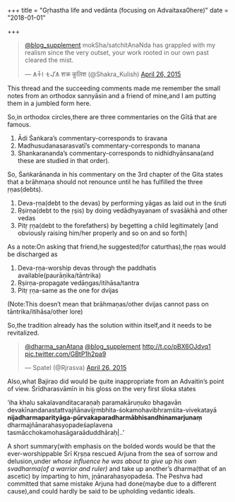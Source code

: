+++
title = "Gṛhastha life and vedānta (focusing on Advaitaxa0here)"
date = "2018-01-01"

+++




> [@blog_supplement](https://twitter.com/blog_supplement?ref_src=twsrc%5Etfw)
> mokSha/satchitAnaNda has grappled with my realism since the very
> outset, your work rooted in our own past cleared the mist.
>
> — 𑀰𑀓𑁆𑀭 𑀓𑀼𑀮𑀺𑀰 शक्र कुलिश (@Shakra_Kulish) [April 26,
> 2015](https://twitter.com/Shakra_Kulish/status/592452687569883136?ref_src=twsrc%5Etfw)



This thread and the succeeding comments made me remember the small notes
from an orthodox sannyāsin and a friend of mine,and I am putting them in
a jumbled form here.

So,in orthodox circles,there are three commentaries on the Gītā that are
famous.

1.  Ādi Śaṅkara’s commentary-corresponds to śravana
2.  Madhusudanasarasvatī’s commentary-corresponds to manana
3.  Shankarananda’s commentary-corresponds to nidhidhyānsana(and these
    are studied in that order).

So, Śaṅkarānanda in his commentary on the 3rd chapter of the Gita states
that a brāhmaṇa should not renounce until he has fulfilled the three
ṛṇas(debts).

1.  Deva-ṛṇa(debt to the devas) by performing yāgas as laid out in the
    śruti
2.  Ṛṣirṇa(debt to the ṛṣis) by doing vedādhyayanam of svaśākhā and
    other vedas
3.  Pitṛ ṛṇa(debt to the forefathers) by begetting a child legitimately
    \[and obviously raising him/her properly and so on and so forth\]

As a note:On asking that friend,he suggested(for caturthas),the ṛṇas
would be discharged as

1.  Deva-ṛṇa-worship devas through the paddhatis
    available(paurāṇika/tāntrika)
2.  Ṛṣirṇa-propagate vedāṇgas/itihāsa/tantra
3.  Pitṛ ṛṇa-same as the one for dvijas

(Note:This doesn’t mean that brāhmaṇas/other dvijas cannot pass on
tāntrika/itihāsa/other lore)

So,the tradition already has the solution within itself,and it needs to
be revitalized.

> [@dharma_sanAtana](https://twitter.com/dharma_sanatana?ref_src=twsrc%5Etfw)
> [@blog_supplement](https://twitter.com/blog_supplement?ref_src=twsrc%5Etfw)
> <http://t.co/pBX6OJdvq1>
> [pic.twitter.com/GBtP1h2pa9](http://t.co/GBtP1h2pa9)
>
> — Spatel (@Rjrasva) [April 26,
> 2015](https://twitter.com/Rjrasva/status/592476636433395712?ref_src=twsrc%5Etfw)



Also,what Bajirao did would be quite inappropriate from an Advaitin’s
point of view. Śrīdharasvāmīn in his gloss on the very first śloka
states

‘iha khalu sakalavanditacaraṇaḥ paramakāruṇuko bhagavān
devakīnandanastattvajñānavijṛmbhita-śokamohavibhraṃśita-vivekatayā
**nijadharmaparityāga-pūrvakaparadharmābhisandhinamarjunaṃ**
dharmajñānarahasyopadeśaplavena tasmācchokamohasāgaraāduddhāraḥ\|..’



A short summary(with emphasis on the bolded words would be that the
ever-worshippable Śrī Kṛṣṇa rescued Arjuna from the sea of sorrow and
delusion,under *whose influence he was about to give up his own
svadharma(of a warrior and ruler)* and take up another’s dharma(that of
an ascetic) by imparting to him, jṇānarahasyopadeśa. The Peshva had
committed that same mistake Arjuna had done(maybe due to a different
cause),and could hardly be said to be upholding vedantic ideals.
